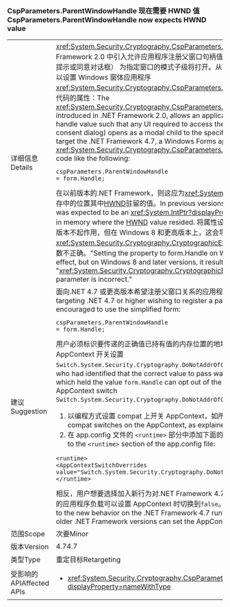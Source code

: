 ### <a name="cspparametersparentwindowhandle-now-expects-hwnd-value"></a><span data-ttu-id="cd2e3-101">CspParameters.ParentWindowHandle 现在需要 HWND 值</span><span class="sxs-lookup"><span data-stu-id="cd2e3-101">CspParameters.ParentWindowHandle now expects HWND value</span></span>

|   |   |
|---|---|
|<span data-ttu-id="cd2e3-102">详细信息</span><span class="sxs-lookup"><span data-stu-id="cd2e3-102">Details</span></span>|<span data-ttu-id="cd2e3-103"><xref:System.Security.Cryptography.CspParameters.ParentWindowHandle>值，在.NET Framework 2.0 中引入允许应用程序注册父窗口句柄值，以便访问密钥所需的任何 UI （如 PIN 提示或同意对话框） 为指定窗口的模式子级将打开。从面向.NET Framework 4.7 应用开始，可以设置 Windows 窗体应用程序<xref:System.Security.Cryptography.CspParameters.ParentWindowHandle>使用类似以下的代码的属性：</span><span class="sxs-lookup"><span data-stu-id="cd2e3-103">The <xref:System.Security.Cryptography.CspParameters.ParentWindowHandle> value, introduced in .NET Framework 2.0, allows an application to register a parent window handle value such that any UI required to access the key (such as a PIN prompt or consent dialog) opens as a modal child to the specified window.Starting with apps that target the .NET Framework 4.7, a Windows Forms application can set the <xref:System.Security.Cryptography.CspParameters.ParentWindowHandle> property with code like the following:</span></span><pre><code class="language-C#">cspParameters.ParentWindowHandle = form.Handle;&#13;&#10;</code></pre><span data-ttu-id="cd2e3-104">在以前版本的.NET Framework，则这应为<xref:System.IntPtr?displayProperty=name>表示内存中的位置其中[HWND](https://msdn.microsoft.com/library/windows/desktop/aa383751.aspx#HWND)驻留的值。</span><span class="sxs-lookup"><span data-stu-id="cd2e3-104">In previous versions of the .NET Framework, the value was expected to be an <xref:System.IntPtr?displayProperty=name> representing a location in memory where the [HWND](https://msdn.microsoft.com/library/windows/desktop/aa383751.aspx#HWND) value resided.</span></span> <span data-ttu-id="cd2e3-105">将属性设置为窗体。在 Windows 7 上处理和早期版本不起作用，但在 Windows 8 和更高版本上，这会导致&quot; <xref:System.Security.Cryptography.CryptographicException?displayProperty=name>： 参数不正确。&quot;</span><span class="sxs-lookup"><span data-stu-id="cd2e3-105">Setting the property to form.Handle on Windows 7 and earlier versions had no effect, but on Windows 8 and later versions, it results in a &quot;<xref:System.Security.Cryptography.CryptographicException?displayProperty=name>: The parameter is incorrect.&quot;</span></span>|
|<span data-ttu-id="cd2e3-106">建议</span><span class="sxs-lookup"><span data-stu-id="cd2e3-106">Suggestion</span></span>|<span data-ttu-id="cd2e3-107">面向.NET 4.7 或更高版本希望注册父窗口关系的应用程序建议使用简化的形式：</span><span class="sxs-lookup"><span data-stu-id="cd2e3-107">Applications targeting .NET 4.7 or higher wishing to register a parent window relationship are encouraged to use the simplified form:</span></span><pre><code class="language-C#">cspParameters.ParentWindowHandle = form.Handle;&#13;&#10;</code></pre><span data-ttu-id="cd2e3-108">用户必须标识要传递的正确值已持有值的内存位置的地址<code>form.Handle</code>可以选择退出此行为更改 AppContext 开关设置<code>Switch.System.Security.Cryptography.DoNotAddrOfCspParentWindowHandle</code>到<code>true</code>。</span><span class="sxs-lookup"><span data-stu-id="cd2e3-108">Users who had identified that the correct value to pass was the address of a memory location which held the value <code>form.Handle</code> can opt out of the behavior change by setting the AppContext switch <code>Switch.System.Security.Cryptography.DoNotAddrOfCspParentWindowHandle</code> to <code>true</code>.</span></span><ol><li><span data-ttu-id="cd2e3-109">以编程方式设置 compat 上开关 AppContext，如所述[此处](http://blogs.msdn.com/b/dotnet/archive/2015/04/29/net-announcements-at-build-2015.aspx#dotnet46)</span><span class="sxs-lookup"><span data-stu-id="cd2e3-109">By programmatically setting compat switches on the AppContext, as explained [here](http://blogs.msdn.com/b/dotnet/archive/2015/04/29/net-announcements-at-build-2015.aspx#dotnet46)</span></span></li><li><span data-ttu-id="cd2e3-110">在 app.config 文件的 <code>&lt;runtime&gt;</code> 部分中添加下面的代码行：</span><span class="sxs-lookup"><span data-stu-id="cd2e3-110">By adding the following line to the <code>&lt;runtime&gt;</code> section of the app.config file:</span></span></li></ol><pre><code class="language-xml">&lt;runtime&gt;&#13;&#10;&lt;AppContextSwitchOverrides value=&quot;Switch.System.Security.Cryptography.DoNotAddrOfCspParentWindowHandle=true&quot;/&gt;&#13;&#10;&lt;/runtime&gt;&#13;&#10;</code></pre><span data-ttu-id="cd2e3-111">相反，用户想要选择加入新行为对.NET Framework 4.7 运行时在较旧的.NET Framework 版本的应用程序负载可以设置 AppContext 时切换到<code>false</code>。</span><span class="sxs-lookup"><span data-stu-id="cd2e3-111">Conversely, users who wish to opt in to the new behavior on the .NET Framework 4.7 runtime when the application loads under older .NET Framework versions can set the AppContext switch to <code>false</code>.</span></span>|
|<span data-ttu-id="cd2e3-112">范围</span><span class="sxs-lookup"><span data-stu-id="cd2e3-112">Scope</span></span>|<span data-ttu-id="cd2e3-113">次要</span><span class="sxs-lookup"><span data-stu-id="cd2e3-113">Minor</span></span>|
|<span data-ttu-id="cd2e3-114">版本</span><span class="sxs-lookup"><span data-stu-id="cd2e3-114">Version</span></span>|<span data-ttu-id="cd2e3-115">4.7</span><span class="sxs-lookup"><span data-stu-id="cd2e3-115">4.7</span></span>|
|<span data-ttu-id="cd2e3-116">类型</span><span class="sxs-lookup"><span data-stu-id="cd2e3-116">Type</span></span>|<span data-ttu-id="cd2e3-117">重定目标</span><span class="sxs-lookup"><span data-stu-id="cd2e3-117">Retargeting</span></span>|
|<span data-ttu-id="cd2e3-118">受影响的 API</span><span class="sxs-lookup"><span data-stu-id="cd2e3-118">Affected APIs</span></span>|<ul><li><xref:System.Security.Cryptography.CspParameters.ParentWindowHandle?displayProperty=nameWithType></li></ul>|

